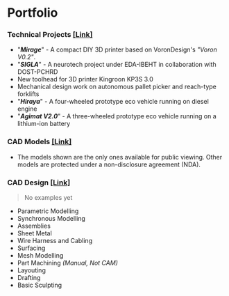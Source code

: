 # Portfolio
### Technical Projects [[Link]](Technical%20Projects)

- "***Mirage***" - A compact DIY 3D printer based on VoronDesign's *"Voron V0.2"*.
- "***SIGLA***" - A neurotech project under EDA-IBEHT in collaboration with DOST-PCHRD
- New toolhead for 3D printer Kingroon KP3S 3.0
- Mechanical design work on autonomous pallet picker and reach-type forklifts
- "***Hiraya***" - A four-wheeled prototype eco vehicle running on diesel engine
- "***Agimat V2.0***" -  A three-wheeled prototype eco vehicle running on a lithium-ion battery
### CAD Models [[Link]](https://drive.google.com/drive/folders/1IwTnz4vfvOOT2nfBnu0iPA-vMH862v4E)
- The models shown are the only ones available for public viewing. Other models are protected under a non-disclosure agreement (NDA).

### CAD Design [[Link]](CAD%20Design)
> No examples yet

- Parametric Modelling
- Synchronous Modelling
- Assemblies
- Sheet Metal
- Wire Harness and Cabling
- Surfacing
- Mesh Modelling
- Part Machining *(Manual, Not CAM)*
- Layouting
- Drafting
- Basic Sculpting

